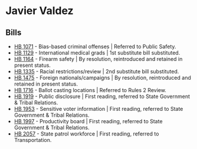 # Javier Valdez
## Bills
* [HB 1071](/bill/2021-22/hb/1071/) - Bias-based criminal offenses | Referred to Public Safety.
* [HB 1129](/bill/2021-22/hb/1129/) - International medical grads | 1st substitute bill substituted.
* [HB 1164](/bill/2021-22/hb/1164/) - Firearm safety | By resolution, reintroduced and retained in present status.
* [HB 1335](/bill/2021-22/hb/1335/) - Racial restrictions/review | 2nd substitute bill substituted.
* [HB 1475](/bill/2021-22/hb/1475/) - Foreign nationals/campaigns | By resolution, reintroduced and retained in present status.
* [HB 1716](/bill/2021-22/hb/1716/) - Ballot casting locations | Referred to Rules 2 Review.
* [HB 1919](/bill/2021-22/hb/1919/) - Public disclosure | First reading, referred to State Government & Tribal Relations.
* [HB 1953](/bill/2021-22/hb/1953/) - Sensitive voter information | First reading, referred to State Government & Tribal Relations.
* [HB 1997](/bill/2021-22/hb/1997/) - Productivity board | First reading, referred to State Government & Tribal Relations.
* [HB 2057](/bill/2021-22/hb/2057/) - State patrol workforce | First reading, referred to Transportation.
